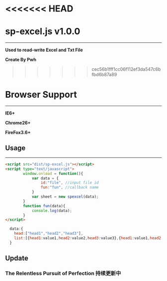 <<<<<<< HEAD
=======
# sp-excel.js v1.0.0
--------------------------------------

**Used to read-write Excel and Txt File**     

**Create By Pwh**

>>>>>>> cec56b1fff1cc06f112ef3da547c6bfbd6b87a89
# Browser Support
--------------------------------------
**IE6+**

**Chrome26+**

**FireFox3.6+**

## Usage
--------------------------------------

```html
<script src="dist/sp-excel.js"></script>
<script type="text/javascript">
        window.onload = function(){
            var data = {
                id:"file", //input file id
                fun:"fun", //callback name
            }
            var sheet = new spexcel(data);
        }
        function fun(data){
            console.log(data);
        }                       
</script>
```

```javascript
  data:{
    head:["head1","head2","head3"],
    list:[{head1:value1,head2:value2,head3:value3},{head1:value1,head2:value2,head3:value3}.....]
  }
```

## Update


### The Relentless Pursuit of Perfection    持续更新中
